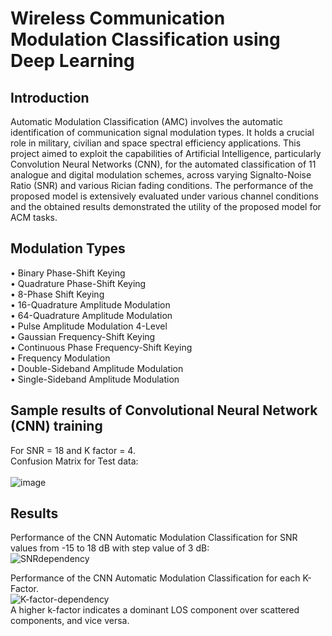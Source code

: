 # Wireless Communication Modulation Classification using Deep Learning

## Introduction
Automatic Modulation Classification (AMC) involves the automatic identification of communication signal modulation types. It holds a crucial role in military, civilian and space spectral efficiency applications. This project aimed to exploit the capabilities of Artificial Intelligence, particularly Convolution Neural Networks (CNN), for the automated classification of 11 analogue and digital modulation schemes, across varying Signalto-Noise Ratio (SNR) and various Rician fading conditions. The performance of the proposed model is extensively evaluated under various channel conditions and the obtained results demonstrated the utility of the proposed model for ACM tasks.

## Modulation Types 
• Binary Phase-Shift Keying \
• Quadrature Phase-Shift Keying \
• 8-Phase Shift Keying\
• 16-Quadrature Amplitude Modulation\
• 64-Quadrature Amplitude Modulation\
• Pulse Amplitude Modulation 4-Level\
• Gaussian Frequency-Shift Keying\
• Continuous Phase Frequency-Shift Keying\
• Frequency Modulation\
• Double-Sideband Amplitude Modulation\
• Single-Sideband Amplitude Modulation

## Sample results of  Convolutional Neural Network (CNN) training
For SNR = 18 and K factor = 4.\
Confusion Matrix for Test data:\
\
![image](https://github.com/JulieD1/Modulation-Classification/assets/124683626/52f330f3-d2a3-416b-84c5-f12154b127db)

## Results
Performance of the CNN Automatic Modulation Classification for SNR values from -15 to 18 dB with step value of 3 dB:\
![SNRdependency](https://github.com/JulieD1/Modulation-Classification/assets/124683626/2d904950-9483-4dea-a284-ce3206058b26)

Performance of the CNN Automatic Modulation Classification for each K-Factor. \
![K-factor-dependency](https://github.com/JulieD1/Modulation-Classification/assets/124683626/b69b2a19-035d-4538-8307-afa11e78937d) \
A higher k-factor indicates a dominant LOS component over scattered components, and vice versa.
